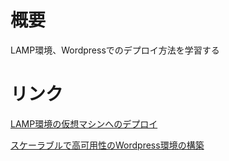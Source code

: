 # 概要
LAMP環境、Wordpressでのデプロイ方法を学習する


# リンク

[LAMP環境の仮想マシンへのデプロイ](/lamp-vm.md)

[スケーラブルで高可用性のWordpress環境の構築](/scarable-wordpress-w-vmss.md)